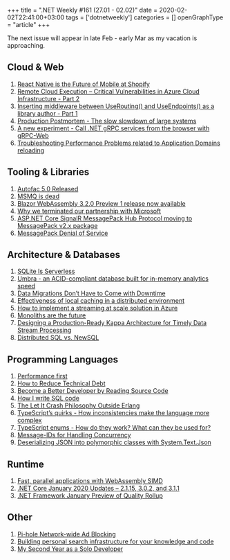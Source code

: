 +++
title = ".NET Weekly #161 (27.01 - 02.02)"
date = 2020-02-02T22:41:00+03:00
tags = ['dotnetweekly']
categories = []
openGraphType = "article"
+++

The next issue will appear in late Feb - early Mar as my vacation is approaching.

## Cloud & Web

1. [React Native is the Future of Mobile at Shopify](https://engineering.shopify.com/blogs/engineering/react-native-future-mobile-shopify)
1. [Remote Cloud Execution – Critical Vulnerabilities in Azure Cloud Infrastructure - Part 2](https://research.checkpoint.com/2020/remote-cloud-execution-critical-vulnerabilities-in-azure-cloud-infrastructure-part-ii/)
1. [Inserting middleware between UseRouting() and UseEndpoints() as a library author - Part 1](https://andrewlock.net/inserting-middleware-between-userouting-and-useendpoints-as-a-library-author-part-1/)
1. [Production Postmortem - The slow slowdown of large systems](https://ayende.com/blog/189761-A/production-postmortem-the-slow-slowdown-of-large-systems)
1. [A new experiment - Call .NET gRPC services from the browser with gRPC-Web](https://devblogs.microsoft.com/aspnet/grpc-web-experiment/)
1. [Troubleshooting Performance Problems related to Application Domains reloading](https://techcommunity.microsoft.com/t5/iis-support-blog/troubleshooting-performance-problems-related-to-application/ba-p/1131600)

<!--more-->

## Tooling & Libraries

1. [Autofac 5.0 Released](https://www.paraesthesia.com/archive/2020/01/27/autofac-5-released/)
1. [MSMQ is dead](https://particular.net/blog/msmq-is-dead)
1. [Blazor WebAssembly 3.2.0 Preview 1 release now available](https://devblogs.microsoft.com/aspnet/blazor-webassembly-3-2-0-preview-1-release-now-available/)
1. [Why we terminated our partnership with Microsoft](http://paulstovell.com/blog/re-next-decade-of-open-source)
1. [ASP.NET Core SignalR MessagePack Hub Protocol moving to MessagePack v2.x package](https://github.com/aspnet/Announcements/issues/404)
1. [MessagePack Denial of Service](https://github.com/aspnet/Announcements/issues/405)

## Architecture & Databases

1. [SQLite Is Serverless](https://www.sqlite.org/serverless.html)
1. [Umbra - an ACID-compliant database built for in-memory analytics speed](https://umbra-db.com/)
1. [Data Migrations Don’t Have to Come with Downtime](https://engblog.nextdoor.com/data-migrations-dont-have-to-come-with-downtime-eabc15893700)
1. [Effectiveness of local caching in a distributed environment](https://medium.com/sigma-ml-platform/effectiveness-of-local-caching-in-a-distributed-environment-e4aef5354097)
1. [How to implement a streaming at scale solution in Azure](https://github.com/Azure-Samples/streaming-at-scale)
1. [Monoliths are the future](https://changelog.com/posts/monoliths-are-the-future)
1. [Designing a Production-Ready Kappa Architecture for Timely Data Stream Processing](https://eng.uber.com/kappa-architecture-data-stream-processing/)
1. [Distributed SQL vs. NewSQL](https://blog.yugabyte.com/distributedsql-vs-newsql/)

## Programming Languages

1. [Performance first](https://tonsky.me/blog/performance-first/)
1. [How to Reduce Technical Debt](https://blog.scope.ink/how-to-reduce-technical-debt/)
1. [Become a Better Developer by Reading Source Code](https://www.stevejgordon.co.uk/become-a-better-developer-by-reading-source-code)
1. [How I write SQL code](http://bytepawn.com/how-i-write-sql-code.html#how-i-write-sql-code)
1. [The Let It Crash Philosophy Outside Erlang](https://stratus3d.com/blog/2020/01/20/applying-the-let-it-crash-philosophy-outside-erlang/)
1. [TypeScript’s quirks - How inconsistencies make the language more complex](https://blog.asana.com/2020/01/typescript-quirks/)
1. [TypeScript enums - How do they work? What can they be used for?](https://2ality.com/2020/01/typescript-enums.html)
1. [Message-IDs for Handling Concurrency](https://codeopinion.com/message-ids-for-handling-concurrency/)
1. [Deserializing JSON into polymorphic classes with System.Text.Json](https://blog.maartenballiauw.be/post/2020/01/29/deserializing-json-into-polymorphic-classes-with-systemtextjson.html)

## Runtime

1. [Fast, parallel applications with WebAssembly SIMD](https://v8.dev/features/simd)
1. [.NET Core January 2020 Updates – 2.1.15, 3.0.2, and 3.1.1](https://devblogs.microsoft.com/dotnet/net-core-january-2020/)
1. [.NET Framework January Preview of Quality Rollup](https://devblogs.microsoft.com/dotnet/net-framework-january-preview-of-quality-rollup/)

## Other

1. [Pi-hole Network-wide Ad Blocking](https://pi-hole.net/)
1. [Building personal search infrastructure for your knowledge and code](https://beepb00p.xyz/pkm-search.html)
1. [My Second Year as a Solo Developer](https://mtlynch.io/solo-developer-year-2/)
